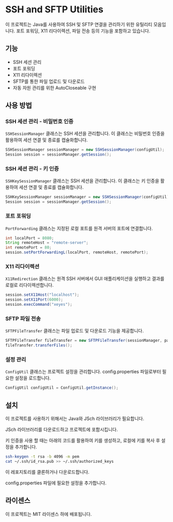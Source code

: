 # SSH and SFTP Utilities

이 프로젝트는 Java를 사용하여 SSH 및 SFTP 연결을 관리하기 위한 유틸리티 모음입니다. 포트 포워딩, X11 리다이렉션, 파일 전송 등의 기능을 포함하고 있습니다.

## 기능

- SSH 세션 관리
- 포트 포워딩
- X11 리다이렉션
- SFTP를 통한 파일 업로드 및 다운로드
- 자동 자원 관리를 위한 AutoCloseable 구현

## 사용 방법

### SSH 세션 관리 - 비밀번호 인증

`SSHSessionManager` 클래스는 SSH 세션을 관리합니다. 이 클래스는 비밀번호 인증을 활용하여 세션 연결 및 종료를 캡슐화합니다.

```java
SSHSessionManager sessionManager = new SSHSessionManager(configUtil);
Session session = sessionManager.getSession();
```

### SSH 세션 관리 - 키 인증

`SSHKeySessionManager` 클래스는 SSH 세션을 관리합니다. 이 클래스는 키 인증을 활용하여 세션 연결 및 종료를 캡슐화합니다.

```java
SSHKeySessionManager sessionManager = new SSHSessionManager(configUtil);
Session session = sessionManager.getSession();
```

### 포트 포워딩

`PortForwarding` 클래스는 지정된 로컬 포트를 원격 서버의 포트에 연결합니다.

```java
int localPort = 8080;
String remoteHost = "remote-server";
int remotePort = 80;
session.setPortForwardingL(localPort, remoteHost, remotePort);
```

### X11 리다이렉션

`X11Redirection` 클래스는 원격 SSH 서버에서 GUI 애플리케이션을 실행하고 결과를 로컬로 리다이렉션합니다.

```java
session.setX11Host("localhost");
session.setX11Port(6000);
session.execCommand("xeyes");
```

### SFTP 파일 전송

`SFTPFileTransfer` 클래스는 파일 업로드 및 다운로드 기능을 제공합니다.

```java
SFTPFileTransfer fileTransfer = new SFTPFileTransfer(sessionManager, pathConfig, fileConfig);
fileTransfer.transferFiles();
```

### 설정 관리

`ConfigUtil` 클래스는 프로젝트 설정을 관리합니다. config.properties 파일로부터 필요한 설정을 로드합니다.

```java
ConfigUtil configUtil = ConfigUtil.getInstance();
```

## 설치

이 프로젝트를 사용하기 위해서는 Java와 JSch 라이브러리가 필요합니다.

JSch 라이브러리를 다운로드하고 프로젝트에 포함시킵니다.

키 인증을 사용 할 때는 아래의 코드를 활용하여 키를 생성하고, 로컬에 키를 복사 후 설정을 추가합니다.

```bash
ssh-keygen -t rsa -b 4096 -m pem
cat ~/.ssh/id_rsa.pub >> ~/.ssh/authorized_keys
```

이 레포지토리를 클론하거나 다운로드합니다.

config.properties 파일에 필요한 설정을 추가합니다.

## 라이센스

이 프로젝트는 MIT 라이센스 하에 배포됩니다.
